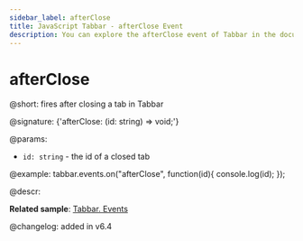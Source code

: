 ```yaml
---
sidebar_label: afterClose
title: JavaScript Tabbar - afterClose Event 
description: You can explore the afterClose event of Tabbar in the documentation of the DHTMLX JavaScript UI library. Browse developer guides and API reference, try out code examples and live demos, and download a free 30-day evaluation version of DHTMLX Suite 7.
---
```


# afterClose

@short: fires after closing a tab in Tabbar

@signature: {'afterClose: (id: string) => void;'}

@params:
- `id: string` - the id of a closed tab

@example:
tabbar.events.on("afterClose", function(id){
    console.log(id);
});

@descr:

**Related sample**: [Tabbar. Events](https://snippet.dhtmlx.com/dld2qo1m)

@changelog: added in v6.4
